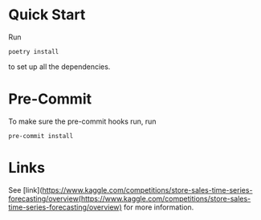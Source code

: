# Quick Start
Run 
```
poetry install
```
to set up all the dependencies.

# Pre-Commit

To make sure the pre-commit hooks run, run 
```
pre-commit install
```



# Links
See [link](https://www.kaggle.com/competitions/store-sales-time-series-forecasting/overview(https://www.kaggle.com/competitions/store-sales-time-series-forecasting/overview) for more information.

